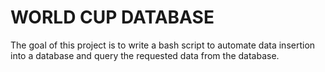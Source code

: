 # WORLD CUP DATABASE

The goal of this project is to write a bash script to automate data insertion into a database and query the requested data from the database.
